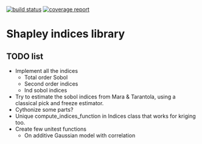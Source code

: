 [![build status](https://gitlab.com/CEMRACS17/shapley-indices/badges/master/build.svg)](https://gitlab.com/CEMRACS17/shapley-indices/commits/master)
[![coverage report](https://gitlab.com/CEMRACS17/shapley-indices/badges/master/coverage.svg)](https://gitlab.com/CEMRACS17/shapley-indices/commits/master)
# Shapley indices library


## TODO list
- Implement all the indices
	- Total order Sobol
	- Second order indices
	- Ind sobol indices
- Try to estimate the sobol indices from Mara & Tarantola, using a classical pick and freeze estimator.
- Cythonize some parts?
- Unique compute_indices_function in Indices class that works for kriging too.
- Create few unitest functions
	- On additive Gaussian model with correlation